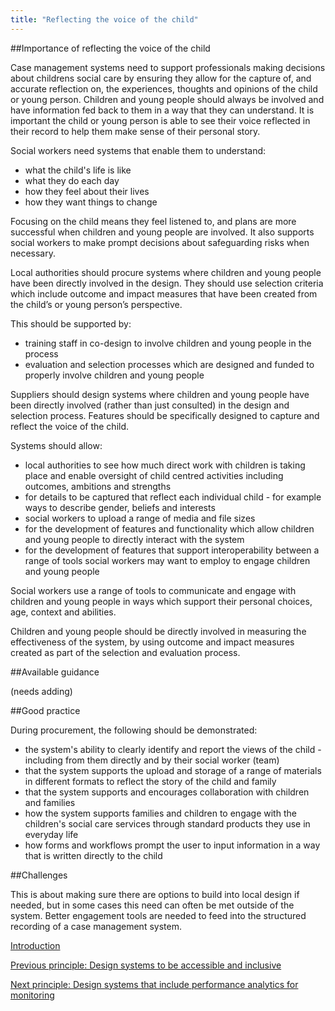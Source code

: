 ```yaml
---
title: "Reflecting the voice of the child"
---
```


##Importance of reflecting the voice of the child

Case management systems need to support professionals making decisions about childrens social care by ensuring they allow for the capture of, and accurate reflection on, the experiences, thoughts and opinions of the child or young person. Children and young people should always be involved and have information fed back to them in a way that they can understand. It is important the child or young person is able to see their voice reflected in their record to help them make sense of their personal story.

Social workers need systems that enable them to understand:

* what the child's life is like
* what they do each day
* how they feel about their lives
* how they want things to change

Focusing on the child means they feel listened to, and plans are more successful when children and young people are involved. It also supports social workers to make prompt decisions about safeguarding risks when necessary.

Local authorities should procure systems where children and young people have been directly involved in the design. They should use selection criteria which include outcome and impact measures that have been created from the child’s or young person’s perspective. 

This should be supported by: 

* training staff in co-design to involve children and young people in the process
* evaluation and selection processes which are designed and funded to properly involve children and young people 

Suppliers should design systems where children and young people have been directly involved (rather than just consulted) in the design and selection process. Features should be specifically designed to capture and reflect the voice of the child.

Systems should allow:

* local authorities to see how much direct work with children is taking place and enable oversight of child centred activities including outcomes, ambitions and strengths 
* for details to be captured that reflect each individual child - for example ways to describe gender, beliefs and interests
* social workers to upload a range of media and file sizes
* for the development of features and functionality which allow children and young people to directly interact with the system 
* for the development of features that support interoperability between a range of tools social workers may want to employ to engage children and young people 

Social workers use a range of tools to communicate and engage with children and young people in ways which support their personal choices, age, context and abilities. 

Children and young people should be directly involved in measuring the effectiveness of the system, by using outcome and impact measures created as part of the selection and evaluation process.

##Available guidance

(needs adding)

##Good practice

During procurement, the following should be demonstrated:

* the system's ability to clearly identify and report the views of the child - including from them directly and by their social worker (team)
* that the system supports the upload and storage of a range of materials in different formats to reflect the story of the child and family
* that the system supports and encourages collaboration with children and families
* how the system supports families and children to engage with the children's social care services through standard products they use in everyday life
* how forms and workflows prompt the user to input information in a way that is written directly to the child

##Challenges

This is about making sure there are options to build into local design if needed, but in some cases this need can often be met outside of the system. Better engagement tools are needed to feed into the structured recording of a case management system. 

[Introduction](/index)

[Previous principle: Design systems to be accessible and inclusive](/principle-4)

[Next principle: Design systems that include performance analytics for monitoring](/principle-6)
